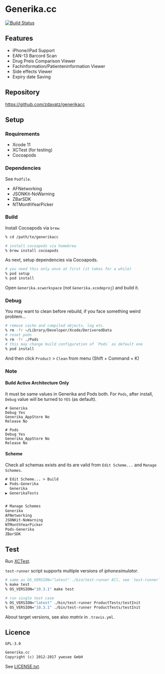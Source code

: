 # Generika.cc

[![Build Status](
https://travis-ci.org/zdavatz/generikacc.svg?branch=master)](
https://travis-ci.org/zdavatz/generikacc)

## Features

* iPhone/iPad Support
* EAN-13 Barcord Scan
* Drug Preis Comparison Viewer
* Fachinformation/Patienteninformation Viewer
* Side effects Viewer
* Expiry date Saving


## Repository

https://github.com/zdavatz/generikacc


## Setup

### Requirements

* Xcode 11
* XCTest (for testing)
* Cocoapods

### Dependencies

See `Podfile`.

* AFNetworking
* JSONKit-NoWarning
* ZBarSDK
* NTMonthYearPicker

### Build

Install Cocoapods via `brew`.

```zsh
% cd /path/to/generikacc

# install cocoapods via homebrew
% brew install cocoapods
```

As next, setup dependencies via Cocoapods.

```zsh
# you need this only once at first (it takes for a while)
% pod setup
% pod install
```

Open `Generika.xcworkspace` (not `Generika.xcodeproj`) and build it.

### Debug

You may want to clean before rebuild, if you face something weird problem...

```zsh
# remove cache and compiled objects, log etc.
% rm -fr ~/Library/Developer/Xcode/DeriveredData
# reset pods
% rm -fr ./Pods
# this may change build configuration of `Pods` as default one
% pod install
```

And then click `Product` > `Clean` from menu (Shift + Command + K)


### Note

#### Build Active Architecture Only

It must be same values in Generika and Pods both.
For `Pods`, after install, `Debug` value will be turned to `YES` (as default).

```
# Generika
Debug Yes
Generika_AppStore No
Release No

# Pods
Debug Yes
Generika_AppStore No
Release No
```

#### Scheme

Check all schemas exists and its are valid from `Edit Scheme...` and
`Manage Schemes`.

```txt
# Edit Scheme... > Build
▶ Pods-Generika
  Generika
▶ GenerikaTests


# Manage Schemes
Generika
AFNetworking
JSONKit-NoWarning
NTMonthYearPicker
Pods-Generika
ZBarSDK
```

## Test

Run [XCTest](https://developer.apple.com/documentation/xctest?language=objc).

`test-runner` script supports multiple versions of _iphonesimulator_.

```zsh
# same as OS_VERSION="latest" ./bin/test-runner All, see `test-runner` script
% make test
% OS_VERSION="10.3.1" make test

# run single test case
% OS_VERSION="latest" ./bin/test-runner ProductTests/testInit
% OS_VERSION="10.3.1" ./bin/test-runner ProductTests/testInit
```

About target versions, see also _matrix_ in `.travis.yml`.


## Licence

`GPL-3.0`

```txt
Generika.cc
Copyright (c) 2012-2017 ywesee GmbH
```

See [LICENSE.txt](LICENCE).
